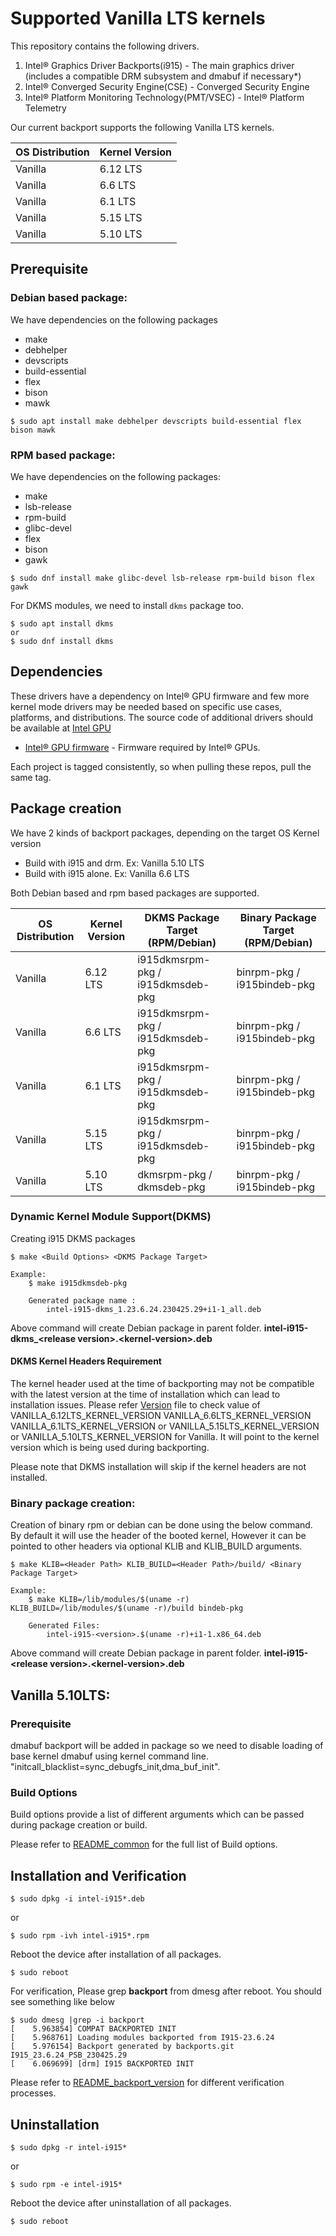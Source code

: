 # Supported Vanilla LTS kernels

This repository contains the following drivers.
1. Intel® Graphics Driver Backports(i915) - The main graphics driver (includes a compatible DRM subsystem and dmabuf if necessary*)
2. Intel® Converged Security Engine(CSE) - Converged Security Engine
3. Intel® Platform Monitoring Technology(PMT/VSEC) - Intel® Platform Telemetry

Our current backport supports the following Vanilla LTS kernels.

| OS Distribution | Kernel Version |
|---|---|
| Vanilla | 6.12 LTS  |
| Vanilla | 6.6 LTS  |
| Vanilla | 6.1 LTS  |
| Vanilla | 5.15 LTS |
| Vanilla | 5.10 LTS |

## Prerequisite

### Debian based package:
We have dependencies on the following packages
  - make
  - debhelper
  - devscripts
  - build-essential
  - flex
  - bison
  - mawk

```
$ sudo apt install make debhelper devscripts build-essential flex bison mawk
```
### RPM based package:
We have dependencies on the following packages:
  - make
  - lsb-release
  - rpm-build
  - glibc-devel
  - flex
  - bison
  - gawk

```
$ sudo dnf install make glibc-devel lsb-release rpm-build bison flex gawk

```
For DKMS modules, we need to install `dkms` package too.
```
$ sudo apt install dkms
or
$ sudo dnf install dkms
```

## Dependencies

 These drivers have a dependency on Intel® GPU firmware and few more kernel mode drivers may be needed based on specific use cases, platforms, and distributions. The source code of additional drivers should be available at [Intel GPU](https://github.com/intel-gpu)

- [Intel® GPU firmware](https://github.com/intel-gpu/intel-gpu-firmware) - Firmware required by Intel® GPUs.

Each project is tagged consistently, so when pulling these repos, pull the same tag.

## Package creation

We have 2 kinds of backport packages, depending on the target OS Kernel version
 - Build with i915 and drm. Ex: Vanilla 5.10 LTS
 - Build with i915 alone. Ex: Vanilla 6.6 LTS

Both Debian based and rpm based packages are supported.

| OS Distribution | Kernel Version | DKMS Package Target (RPM/Debian) | Binary Package Target (RPM/Debian) |
|---|---|---|---|
| Vanilla | 6.12 LTS  | i915dkmsrpm-pkg / i915dkmsdeb-pkg | binrpm-pkg / i915bindeb-pkg |
| Vanilla | 6.6 LTS  | i915dkmsrpm-pkg / i915dkmsdeb-pkg | binrpm-pkg / i915bindeb-pkg |
| Vanilla | 6.1 LTS  | i915dkmsrpm-pkg / i915dkmsdeb-pkg | binrpm-pkg / i915bindeb-pkg |
| Vanilla | 5.15 LTS | i915dkmsrpm-pkg / i915dkmsdeb-pkg | binrpm-pkg / i915bindeb-pkg |
| Vanilla | 5.10 LTS | dkmsrpm-pkg / dkmsdeb-pkg | binrpm-pkg / i915bindeb-pkg |

### Dynamic Kernel Module Support(DKMS)
Creating i915 DKMS packages
```
$ make <Build Options> <DKMS Package Target>

Example:
	$ make i915dkmsdeb-pkg

	Generated package name :
		intel-i915-dkms_1.23.6.24.230425.29+i1-1_all.deb
```
Above command will create Debian package in parent folder. **intel-i915-dkms_<**release version**>.<**kernel-version**>.deb**

#### DKMS Kernel Headers Requirement
The kernel header used at the time of backporting may not be compatible with the latest version at the time of installation which can lead to installation issues.
Please refer [Version](../versions) file to check value of VANILLA_6.12LTS_KERNEL_VERSION VANILLA_6.6LTS_KERNEL_VERSION VANILLA_6.1LTS_KERNEL_VERSION or VANILLA_5.15LTS_KERNEL_VERSION or VANILLA_5.10LTS_KERNEL_VERSION for Vanilla. It will point to the kernel version which is being used during backporting.

Please note that DKMS installation will skip if the kernel headers are not installed.

### Binary package creation:
Creation of binary rpm or debian can be done using the below command.
By default it will use the header of the booted kernel, However it can be pointed to other headers via optional KLIB and KLIB_BUILD arguments.

```
$ make KLIB=<Header Path> KLIB_BUILD=<Header Path>/build/ <Binary Package Target>

Example:
	$ make KLIB=/lib/modules/$(uname -r) KLIB_BUILD=/lib/modules/$(uname -r)/build bindeb-pkg

	Generated Files:
		intel-i915-<version>.$(uname -r)+i1-1.x86_64.deb
```
Above command will create Debian package in parent folder. **intel-i915-<**release version**>.<**kernel-version**>.deb**

## Vanilla 5.10LTS:

### Prerequisite

dmabuf backport will be added in package so we need to disable loading of base kernel dmabuf using kernel command line.
"initcall_blacklist=sync_debugfs_init,dma_buf_init".

### Build Options
Build options provide a list of different arguments which can be passed during package creation or build.

Please refer to [README_common](README_common.md) for the full list of Build options.

## Installation and Verification
```
$ sudo dpkg -i intel-i915*.deb
```
or
```
$ sudo rpm -ivh intel-i915*.rpm
```
Reboot the device after installation of all packages.
```
$ sudo reboot
```
For verification, Please grep **backport** from dmesg after reboot. You should see something like below
```
$ sudo dmesg |grep -i backport
[    5.963854] COMPAT BACKPORTED INIT
[    5.968761] Loading modules backported from I915-23.6.24
[    5.976154] Backport generated by backports.git I915_23.6.24_PSB_230425.29
[    6.069699] [drm] I915 BACKPORTED INIT
```

Please refer to [README_backport_version](README_backport_version.md) for different verification processes.

## Uninstallation
```
$ sudo dpkg -r intel-i915*
```
or
```
$ sudo rpm -e intel-i915*
```
Reboot the device after uninstallation of all packages.
```
$ sudo reboot
```
